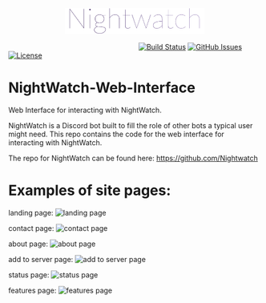 <p align="center"><img width="55%" src="./assets/logo.png"/></p>

&nbsp;&nbsp;&nbsp;&nbsp;&nbsp;&nbsp;&nbsp;&nbsp;&nbsp;&nbsp;&nbsp;&nbsp;&nbsp;&nbsp;&nbsp;&nbsp;&nbsp;&nbsp;&nbsp;&nbsp;&nbsp;&nbsp;&nbsp;&nbsp;&nbsp;&nbsp;&nbsp;&nbsp;&nbsp;&nbsp;&nbsp;&nbsp;&nbsp;&nbsp;&nbsp;&nbsp;&nbsp;&nbsp;&nbsp;&nbsp;&nbsp;&nbsp;&nbsp;&nbsp;&nbsp;&nbsp;&nbsp;&nbsp;&nbsp;&nbsp;&nbsp;&nbsp;&nbsp;&nbsp;&nbsp;&nbsp;&nbsp;&nbsp;&nbsp;&nbsp;&nbsp;&nbsp;&nbsp;&nbsp;&nbsp;
[![Build Status](https://travis-ci.com/Nightwatch/nightwatch.svg?branch=master)](https://travis-ci.com/Nightwatch/nightwatch)
[![GitHub Issues](https://img.shields.io/github/issues/csesock/NightWatch-Web-Interface)](https://github.com/csesock/NightWatch-Web-Interface/issues)
[![License](https://img.shields.io/badge/license-GPL--3.0-blue.svg)](https://opensource.org/licenses/GPL-3.0)

# NightWatch-Web-Interface
Web Interface for interacting with NightWatch. 

NightWatch is a Discord bot built to fill the role of other bots a typical user might need. This repo contains the code for the web interface for interacting with NightWatch.

The repo for NightWatch can be found here: https://github.com/Nightwatch

# Examples of site pages:

landing page:
![landing page](https://i.imgur.com/GEPxDhF.jpg)

contact page:
![contact page](https://i.imgur.com/s16O1Rl.jpg)

about page:
![about page](https://i.imgur.com/UyLAj6E.jpg)

add to server page:
![add to server page](https://i.imgur.com/3wWsL5r.jpg)

status page:
![status page](https://i.imgur.com/4PcL72u.jpg)

features page:
![features page](https://i.imgur.com/ndHhLpw.jpg)
